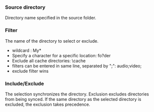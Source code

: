 ### Source directory

Directory name specified in the source folder.

### Filter

The name of the directory to select or exclude. 

- wildcard : My*
- Specify a character for a specific location: fo?der
- Exclude all cache directories: \\cache
- filters can be entered in same line, separated by \";\": audio;video;
- exclude filter wins

### Include/Exclude

The selection synchronizes the directory. Exclusion excludes directories from being synced. If the same directory as the selected directory is excluded, the exclusion takes precedence.